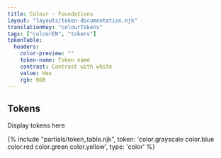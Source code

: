 ```yaml
---
title: Colour - Foundations
layout: "layouts/token-documentation.njk"
translationKey: "colourTokens"
tags: ["colourEN", "tokens"]
tokenTable:
  headers:
    color-preview: ""
    token-name: Token name
    contrast: Contrast with white
    value: Hex
    rgb: RGB
---
```


## Tokens

Display tokens here

{% include "partials/token_table.njk", token: 'color.grayscale color.blue color.red color.green color.yellow', type: 'color' %}
